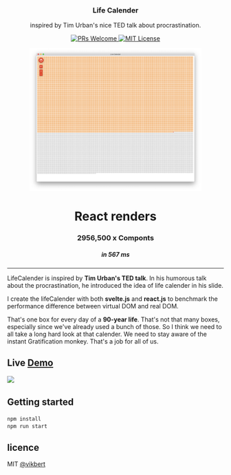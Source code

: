 <div align="center">
  <h3>Life Calender</h3>
  <p>inspired by Tim Urban's nice TED talk about procrastination.</p>

  <p>
    <a href="#">
      <img src="https://img.shields.io/badge/PRs-Welcome-brightgreen.svg?style=flat-square" alt="PRs Welcome">
    </a>
    <a href="#">
      <img src="https://img.shields.io/badge/License-MIT-brightgreen.svg?style=flat-square" alt="MIT License">
    </a>
  </p>
  <img src="docs/lifegrid.png" width="400px" alt="lifegrid" />

   <h1>React renders</h1>
   <h3>2956,500 x Componts</h3>
   <h5>in 567 ms</h5>
   
</div>


---

LifeCalender is inspired by <strong>Tim Urban's TED talk</strong>. In his humorous talk about the procrastination, he introduced the idea of life calender in his slide.

I create the lifeCalender with both <strong>svelte.js</strong> and <strong>react.js</strong> to benchmark the performance difference between virtual DOM and real DOM.

That's one box for every day of a <strong>90-year life</strong>. That's not that many boxes, especially since we've already used a bunch of those. So I think we need to all take a long hard look at that calender. We need to stay aware of the instant Gratification monkey. That's a job for all of us.

## Live [Demo](https://lifecalender.vercel.app/)


![](docs/life2.png)

## Getting started
```bash
npm install
npm run start
```

## licence

MIT [@vikbert](https://vikbert.github.io/)
